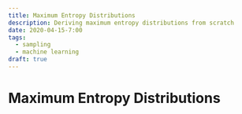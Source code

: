 ```yaml
---
title: Maximum Entropy Distributions
description: Deriving maximum entropy distributions from scratch
date: 2020-04-15-7:00
tags:
  - sampling
  - machine learning
draft: true
---
```


# Maximum Entropy Distributions
